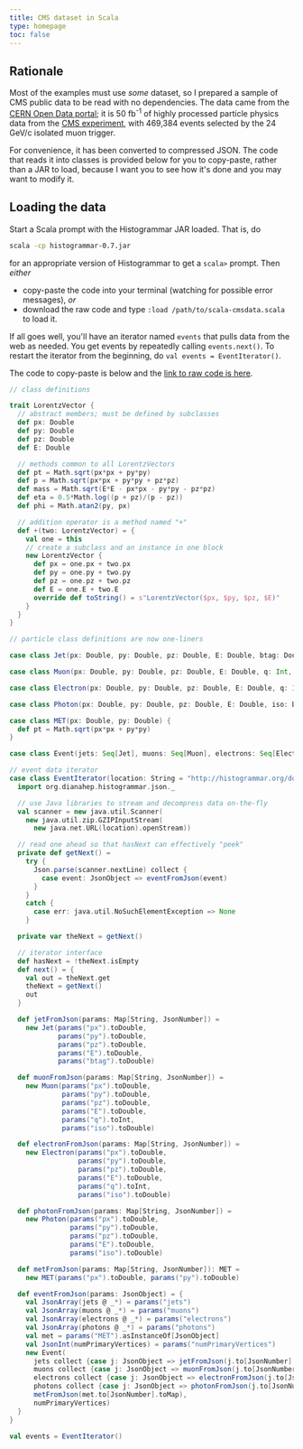 ```yaml
---
title: CMS dataset in Scala
type: homepage
toc: false
---
```


## Rationale

Most of the examples must use _some_ dataset, so I prepared a sample of CMS public data to be read with no dependencies. The data came from the [CERN Open Data portal](http://opendata.cern.ch/record/203); it is 50 fb<sup>-1</sup> of highly processed particle physics data from the [CMS experiment](http://cms.web.cern.ch/), with 469,384 events selected by the 24 GeV/c isolated muon trigger.

For convenience, it has been converted to compressed JSON. The code that reads it into classes is provided below for you to copy-paste, rather than a JAR to load, because I want you to see how it's done and you may want to modify it.

## Loading the data

Start a Scala prompt with the Histogrammar JAR loaded. That is, do

```bash
scala -cp histogrammar-0.7.jar
```

for an appropriate version of Histogrammar to get a `scala>` prompt. Then _either_

  * copy-paste the code into your terminal (watching for possible error messages), _or_
  * download the raw code and type `:load /path/to/scala-cmsdata.scala` to load it.

If all goes well, you'll have an iterator named `events` that pulls data from the web as needed. You get events by repeatedly calling `events.next()`. To restart the iterator from the beginning, do `val events = EventIterator()`.

The code to copy-paste is below and the [link to raw code is here](../../data/scala-cmsdata.scala).

```scala
// class definitions

trait LorentzVector {
  // abstract members; must be defined by subclasses
  def px: Double
  def py: Double
  def pz: Double
  def E: Double

  // methods common to all LorentzVectors
  def pt = Math.sqrt(px*px + py*py)
  def p = Math.sqrt(px*px + py*py + pz*pz)
  def mass = Math.sqrt(E*E - px*px - py*py - pz*pz)
  def eta = 0.5*Math.log((p + pz)/(p - pz))
  def phi = Math.atan2(py, px)

  // addition operator is a method named "+"
  def +(two: LorentzVector) = {
    val one = this
    // create a subclass and an instance in one block
    new LorentzVector {
      def px = one.px + two.px
      def py = one.py + two.py
      def pz = one.pz + two.pz
      def E = one.E + two.E
      override def toString() = s"LorentzVector($px, $py, $pz, $E)"
    }
  }
}

// particle class definitions are now one-liners

case class Jet(px: Double, py: Double, pz: Double, E: Double, btag: Double) extends LorentzVector

case class Muon(px: Double, py: Double, pz: Double, E: Double, q: Int, iso: Double) extends LorentzVector

case class Electron(px: Double, py: Double, pz: Double, E: Double, q: Int, iso: Double) extends LorentzVector

case class Photon(px: Double, py: Double, pz: Double, E: Double, iso: Double) extends LorentzVector

case class MET(px: Double, py: Double) {
  def pt = Math.sqrt(px*px + py*py)
}

case class Event(jets: Seq[Jet], muons: Seq[Muon], electrons: Seq[Electron], photons: Seq[Photon], met: MET, numPrimaryVertices: Long)

// event data iterator
case class EventIterator(location: String = "http://histogrammar.org/docs/data/triggerIsoMu24_50fb-1.json.gz") extends Iterator[Event] {
  import org.dianahep.histogrammar.json._

  // use Java libraries to stream and decompress data on-the-fly
  val scanner = new java.util.Scanner(
    new java.util.zip.GZIPInputStream(
      new java.net.URL(location).openStream))

  // read one ahead so that hasNext can effectively "peek"
  private def getNext() =
    try {
      Json.parse(scanner.nextLine) collect {
        case event: JsonObject => eventFromJson(event)
      }
    }
    catch {
      case err: java.util.NoSuchElementException => None
    }

  private var theNext = getNext()

  // iterator interface
  def hasNext = !theNext.isEmpty
  def next() = {
    val out = theNext.get
    theNext = getNext()
    out
  }

  def jetFromJson(params: Map[String, JsonNumber]) =
    new Jet(params("px").toDouble,
            params("py").toDouble,
            params("pz").toDouble,
            params("E").toDouble,
            params("btag").toDouble)

  def muonFromJson(params: Map[String, JsonNumber]) =
    new Muon(params("px").toDouble,
             params("py").toDouble,
             params("pz").toDouble,
             params("E").toDouble,
             params("q").toInt,
             params("iso").toDouble)

  def electronFromJson(params: Map[String, JsonNumber]) =
    new Electron(params("px").toDouble,
                 params("py").toDouble,
                 params("pz").toDouble,
                 params("E").toDouble,
                 params("q").toInt,
                 params("iso").toDouble)

  def photonFromJson(params: Map[String, JsonNumber]) =
    new Photon(params("px").toDouble,
               params("py").toDouble,
               params("pz").toDouble,
               params("E").toDouble,
               params("iso").toDouble)

  def metFromJson(params: Map[String, JsonNumber]): MET =
    new MET(params("px").toDouble, params("py").toDouble)

  def eventFromJson(params: JsonObject) = {
    val JsonArray(jets @ _*) = params("jets")
    val JsonArray(muons @ _*) = params("muons")
    val JsonArray(electrons @ _*) = params("electrons")
    val JsonArray(photons @ _*) = params("photons")
    val met = params("MET").asInstanceOf[JsonObject]
    val JsonInt(numPrimaryVertices) = params("numPrimaryVertices")
    new Event(
      jets collect {case j: JsonObject => jetFromJson(j.to[JsonNumber].toMap)},
      muons collect {case j: JsonObject => muonFromJson(j.to[JsonNumber].toMap)},
      electrons collect {case j: JsonObject => electronFromJson(j.to[JsonNumber].toMap)},
      photons collect {case j: JsonObject => photonFromJson(j.to[JsonNumber].toMap)},
      metFromJson(met.to[JsonNumber].toMap),
      numPrimaryVertices)
  }
}

val events = EventIterator()
```
